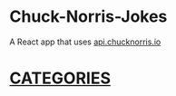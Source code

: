 # Chuck-Norris-Jokes
A React app that uses [api.chucknorris.io](https://api.chucknorris.io)
# [CATEGORIES](https://vinnie-ngesh.github.io/chuck)
